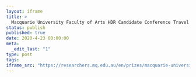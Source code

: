 ```yaml
---
layout: iframe
title: >
  Macquarie University Faculty of Arts HDR Candidate Conference Travel Scheme
status: publish
published: true
date: 2020-4-23 00:00:00
meta:
  _edit_last: "1"
type: post
tags:
iframe_src: "https://researchers.mq.edu.au/en/prizes/macquarie-university-faculty-of-arts-hdr-candidate-conference-tra"
---
```

        